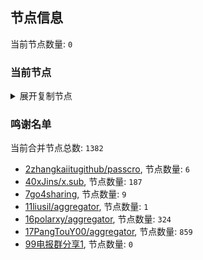 
## 节点信息
当前节点数量: `0`
### 当前节点
<details>
  <summary>展开复制节点</summary>

    

</details>

### 鸣谢名单
当前合并节点总数: `1382`
- [2zhangkaiitugithub/passcro](https://github.com/zhangkaiitugithub/passcro), 节点数量: `6`
- [40xJins/x.sub](https://github.com/0xJins/x.sub), 节点数量: `187`
- [7go4sharing](https://github.com/go4sharing), 节点数量: `9`
- [11liusil/aggregator](https://github.com/liusil/aggregator), 节点数量: `1`
- [16polarxy/aggregator](https://github.com/polarxy/aggregator), 节点数量: `324`
- [17PangTouY00/aggregator](https://github.com/PangTouY00/aggregator), 节点数量: `859`
- [99电报群分享1](https://github.com/cdddbc/getAirport), 节点数量: `0`


